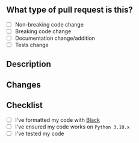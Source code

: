 ## What type of pull request is this?

<!-- Check whichever applies to your PR -->
- [ ] Non-breaking code change
- [ ] Breaking code change
- [ ] Documentation change/addition
- [ ] Tests change

## Description
<!-- Clearly and concisely describe what this PR is for, and why you feel it should be merged. -->


## Changes
<!-- - A bullet pointed list outlining the changes you have made -->


## Checklist

<!-- These are actions you **must** have taken, if you haven't, your PR will be rejected -->
- [ ] I've formatted my code with [Black](https://black.readthedocs.io/en/stable/)
- [ ] I've ensured my code works on `Python 3.10.x`
- [ ] I've tested my code
